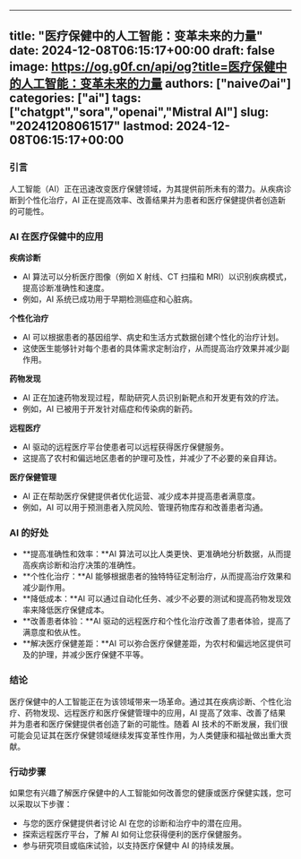 
---
title: "医疗保健中的人工智能：变革未来的力量"
date: 2024-12-08T06:15:17+00:00
draft: false
image: https://og.g0f.cn/api/og?title=医疗保健中的人工智能：变革未来的力量
authors: ["naiveのai"]
categories: ["ai"]
tags: ["chatgpt","sora","openai","Mistral AI"]
slug: "20241208061517"
lastmod: 2024-12-08T06:15:17+00:00
---
### 引言

人工智能（AI）正在迅速改变医疗保健领域，为其提供前所未有的潜力。从疾病诊断到个性化治疗，AI 正在提高效率、改善结果并为患者和医疗保健提供者创造新的可能性。

### AI 在医疗保健中的应用

**疾病诊断**

* AI 算法可以分析医疗图像（例如 X 射线、CT 扫描和 MRI）以识别疾病模式，提高诊断准确性和速度。
* 例如，AI 系统已成功用于早期检测癌症和心脏病。

**个性化治疗**

* AI 可以根据患者的基因组学、病史和生活方式数据创建个性化的治疗计划。
* 这使医生能够针对每个患者的具体需求定制治疗，从而提高治疗效果并减少副作用。

**药物发现**

* AI 正在加速药物发现过程，帮助研究人员识别新靶点和开发更有效的疗法。
* 例如，AI 已被用于开发针对癌症和传染病的新药。

**远程医疗**

* AI 驱动的远程医疗平台使患者可以远程获得医疗保健服务。
* 这提高了农村和偏远地区患者的护理可及性，并减少了不必要的亲自拜访。

**医疗保健管理**

* AI 正在帮助医疗保健提供者优化运营、减少成本并提高患者满意度。
* 例如，AI 可以用于预测患者入院风险、管理药物库存和改善患者沟通。

### AI 的好处

* **提高准确性和效率：**AI 算法可以比人类更快、更准确地分析数据，从而提高疾病诊断和治疗决策的准确性。
* **个性化治疗：**AI 能够根据患者的独特特征定制治疗，从而提高治疗效果和减少副作用。
* **降低成本：**AI 可以通过自动化任务、减少不必要的测试和提高药物发现效率来降低医疗保健成本。
* **改善患者体验：**AI 驱动的远程医疗和个性化治疗改善了患者体验，提高了满意度和依从性。
* **解决医疗保健差距：**AI 可以弥合医疗保健差距，为农村和偏远地区提供可及的护理，并减少医疗保健不平等。

### 结论

医疗保健中的人工智能正在为该领域带来一场革命。通过其在疾病诊断、个性化治疗、药物发现、远程医疗和医疗保健管理中的应用，AI 提高了效率、改善了结果并为患者和医疗保健提供者创造了新的可能性。随着 AI 技术的不断发展，我们很可能会见证其在医疗保健领域继续发挥变革性作用，为人类健康和福祉做出重大贡献。

### 行动步骤

如果您有兴趣了解医疗保健中的人工智能如何改善您的健康或医疗保健实践，您可以采取以下步骤：

* 与您的医疗保健提供者讨论 AI 在您的诊断和治疗中的潜在应用。
* 探索远程医疗平台，了解 AI 如何让您获得便利的医疗保健服务。
* 参与研究项目或临床试验，以支持医疗保健中 AI 的持续发展。
